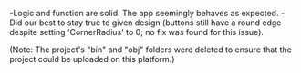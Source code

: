 -Logic and function are solid. The app seemingly behaves as expected.
-Did our best to stay true to given design (buttons still have a round edge despite setting 'CornerRadius' to 0; no fix was found for this issue). 

(Note: The project's "bin" and "obj" folders were deleted to ensure that the project could be uploaded on this platform.)
 

